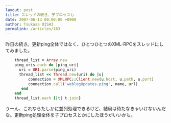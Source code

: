 ```yaml
---
layout: post
title: スレッドの続き、子プロセスも
date: 2007-06-13 00:00:00 +0900
author: Tsukasa OISHI
permalink: /articles/163
---
```


昨日の続き。更新ping全体ではなく、ひとつひとつのXML-RPCをスレッドにしてみました。

```ruby
    thread_list = Array.new
    ping_uris.each do |ping_uri|
      uri = URI.parse(ping_uri)
      thread_list << Thread.new(uri) do |u|
          connection = XMLRPC::Client.new(u.host, u.path, u.port)
          connection.call('weblogUpdates.ping', name, url)
       end
    end
    thread_list.each {|t| t.join}
```

うーん、これならたしかに並列処理できるけど、結局は待たなきゃいけないんだな。更新ping処理全体を子プロセスとかにしたほうがいいかも。

